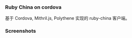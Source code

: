 ### Ruby China on cordova

基于 Cordova, Mithril.js, Polythene 实现的 ruby-china 客户端。

### Screenshots

[](https://github.com/aiasfina/ruby-china-cordova/blob/master/screenshots/1.png?raw=true)
[](https://github.com/aiasfina/ruby-china-cordova/blob/master/screenshots/2.png?raw=true)
[](https://github.com/aiasfina/ruby-china-cordova/blob/master/screenshots/3.png?raw=true)
